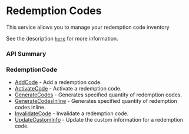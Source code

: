 # Redemption Codes




This service allows you to manage your redemption code inventory


See the description [<code>here</code>](/api/capi/redemptioncode) for more information.
### API Summary

### RedemptionCode
* [AddCode](/api/s2s/redemptioncode/addcode) - Add a redemption code. 
* [ActivateCode](/api/s2s/redemptioncode/activatecode) - Activate a redemption code.
* [GenerateCodes](/api/s2s/redemptioncode/generatecodes) - Generates specified quantity of redemption codes.
* [GenerateCodesInline](/api/s2s/redemptioncode/generatecodesinline) - Generates specified quantity of redemption codes inline.
* [InvalidateCode](/api/s2s/redemptioncode/invalidatecode) - Invalidate a redemption code.
* [UpdateCustomInfo](/api/s2s/redemptioncode/updatecustominfo) - Update the custom information for a redemption code.

<DocCardList />